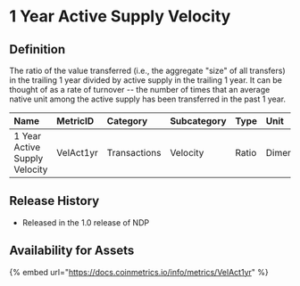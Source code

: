 # 1 Year Active Supply Velocity

## Definition

The ratio of the value transferred \(i.e., the aggregate "size" of all transfers\) in the trailing 1 year divided by active supply in the trailing 1 year. It can be thought of as a rate of turnover -- the number of times that an average native unit among the active supply has been transferred in the past 1 year.

| Name | MetricID | Category | Subcategory | Type | Unit | Interval |
| :--- | :--- | :--- | :--- | :--- | :--- | :--- |
| 1 Year Active Supply Velocity | VelAct1yr | Transactions | Velocity | Ratio | Dimensionless | 1 year |

## Release History

* Released in the 1.0 release of NDP

## Availability for Assets

{% embed url="https://docs.coinmetrics.io/info/metrics/VelAct1yr" %}

